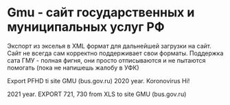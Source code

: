 # Gmu - сайт государственных и муниципальных услуг РФ
Экспорт из экселья в XML формат для дальнейшей загрузки на сайт.
Сайт не всегда сам корректно поддерживает свои форматы.
Поддержка сата ГМУ - полная фигня, они просто отписываются и не пытаются помогать (пока не напишешь жалобу в УФК)


Export PFHD ti site GMU (bus.gov.ru)
2020 year.
Koronovirus Hi!


2021 year.
EXPORT 721, 730 from XLS to site GMU (bus.gov.ru)